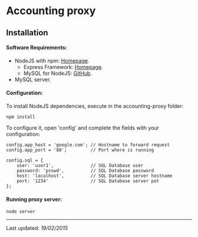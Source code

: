 # Accounting proxy
## Installation
#### Software Requirements:
- NodeJS with npm: [Homepage](http://nodejs.org/).
    + Express Framework: [Homepage](http://expressjs.com/).
    + MySQL for NodeJS: [GitHub](https://github.com/felixge/node-mysql).
- MySQL server.

#### Configuration:
To install NodeJS dependencies, execute in the accounting-proxy folder:
```
npm install
```

To configure it, open 'config' and complete the fields with your configuration:
```
config.app_host = 'google.com'; // Hostname to forward request
config.app_port = '80';         // Port where is running

config.sql = {
    user: 'user1',              // SQL Database user
    password: 'psswd',          // SQL Database password
    host: 'localhost',          // SQL Database server hostname
    port: '1234'                // SQL Database server pot
};
```

#### Running proxy server:
```
node server
```

---
Last updated: _19/02/2015_